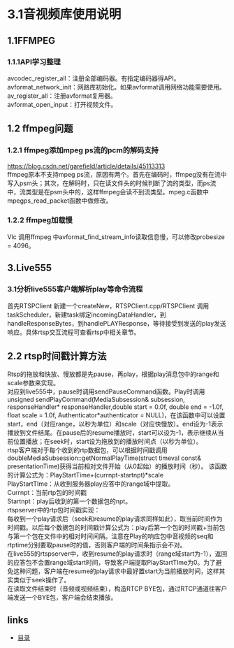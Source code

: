 # 3.1音视频库使用说明

## 1.1FFMPEG
### 1.1.1API学习整理
avcodec_register_all：注册全部编码器。有指定编码器得API。  
avformat_network_init：网路库初始化。如果avformat调用网络功能需要使用。  
av_register_all：注册avformat复用器。  
avformat_open_input：打开视频文件。  

## 1.2 ffmpeg问题
### 1.2.1 ffmpeg添加mpeg ps流的pcm的解码支持
https://blog.csdn.net/garefield/article/details/45113313  
ffmpeg原本不支持mpeg ps流，原因有两个。首先在编码时，ffmpeg没有在流中写入psm头；其次，在解码时，只在读文件头的时候判断了流的类型，而ps流中，流类型是在psm头中的，这样ffmpeg会读不到流类型。mpeg.c函数中mpegps_read_packet函数中做修改。  

### 1.2.2 ffmpeg加载慢
Vlc 调用ffmpeg 中avformat_find_stream_info读取信息慢，可以修改probesize = 4096。

## 3.Live555
### 3.1分析live555客户端解析play等命令流程 
首先RTSPClient 新建一个createNew，RTSPClient.cpp/RTSPClient 调用taskScheduler，新建task绑定incomingDataHandler，到handleResponseBytes，到handlePLAYResponse，等待接受到发送的play发送响应。具体rtsp交互流程可查看rtsp中相关章节。

## 2.2 rtsp时间戳计算方法
Rtsp的拖放和快放、慢放都是先pause，再play，根据play消息包中的range和scale参数来实现。  
对应到live555中，pause时调用sendPauseCommand函数。Play时调用unsigned sendPlayCommand(MediaSubsession& subsession, responseHandler* responseHandler,double start = 0.0f, double end = -1.0f, float scale = 1.0f,   Authenticator*authenticator = NULL)，在该函数中可以设置start，end（对应range，以秒为单位）和scale（对应快慢放）。end设为-1表示播放到文件结尾。在pause后的resume播放时，start可以设为-1，表示继续从当前位置播放；在seek时，start设为拖放到的播放时间点（以秒为单位）。  
rtsp客户端对于每个收到的rtp数据包，可以根据时间戳调用doubleMediaSubsession::getNormalPlayTime(struct timeval const& presentationTime)获得当前相对文件开始（从0起始）的播放时间（秒）。 
该函数的计算公式为：PlayStartTime+(currnpt-startnpt)*scale  
PlayStartTIme：从收到服务器play应答中的range域中提取。  
Currnpt：当前rtp包的时间戳  
Startnpt：play后收到的第一个数据包的npt。  
rtspserver中的rtp包时间戳实现：  
每收到一个play请求后（seek和resume的play请求同样如此），取当前时间作为时间戳。以后每个数据包的时间戳计算公式为：play后第一个包的时间戳+当前包与第一个包在文件中的相对时间间隔。注意在Play的响应包中音视频的seq和rtptime分别要取pause时的值，否则客户端的时间条指示会不对。  
在live555的rtspserver中，收到resume的play请求时（range域start为-1），返回的应答包不会置range域start时间，导致客户端提取PlayStartTIme为0。为了避免这种问题，客户端在resume的play请求中最好置start为当前播放时间，这样其实类似于seek操作了。  
在读取文件结束时（音频或视频结束），构造RTCP  BYE包，通过RTCP通道往客户端发送一个BYE包，客户端会结束播放。  

## links
  * [目录](<音视频入门到精通目录.md>)